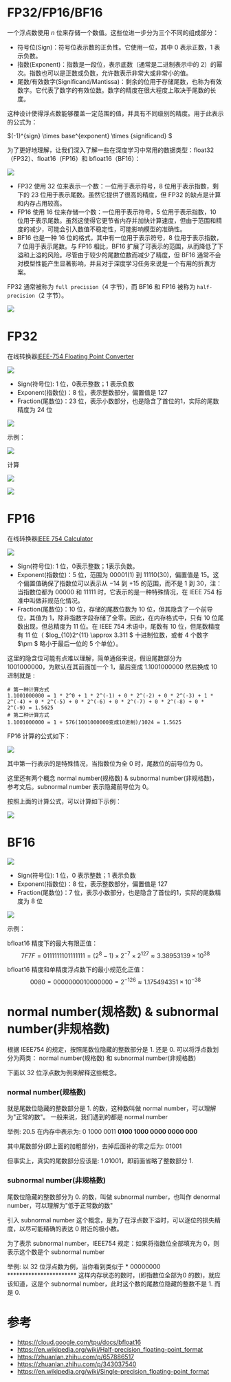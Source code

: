 # FP32/FP16/BF16

一个浮点数使用 $n$ 位来存储一个数值。这些位进一步分为三个不同的组成部分：

- 符号位(Sign)：符号位表示数的正负性。它使用一位，其中 0 表示正数，1 表示负数。
- 指数(Exponent)：指数是一段位，表示底数（通常是二进制表示中的 2）的幂次。指数也可以是正数或负数，允许数表示非常大或非常小的值。
- 尾数/有效数字(Significand/Mantissa)：剩余的位用于存储尾数，也称为有效数字。它代表了数字的有效位数。数字的精度在很大程度上取决于尾数的长度。

这种设计使得浮点数能够覆盖一定范围的值，并具有不同级别的精度。用于此表示的公式为：

$(-1)^{sign} \times base^{exponent} \times {significand} $

为了更好地理解，让我们深入了解一些在深度学习中常用的数据类型：float32（FP32）、float16（FP16）和 bfloat16（BF16）：

![](./assets/bfloat16-format.png)

- FP32 使用 32 位来表示一个数：一位用于表示符号，8 位用于表示指数，剩下的 23 位用于表示尾数。虽然它提供了很高的精度，但 FP32 的缺点是计算和内存占用较高。
- FP16 使用 16 位来存储一个数：一位用于表示符号，5 位用于表示指数，10 位用于表示尾数。虽然这使得它更节省内存并加快计算速度，但由于范围和精度的减少，可能会引入数值不稳定性，可能影响模型的准确性。
- BF16 也是一种 16 位的格式，其中有一位用于表示符号，8 位用于表示指数，7 位用于表示尾数。与 FP16 相比，BF16 扩展了可表示的范围，从而降低了下溢和上溢的风险。尽管由于较少的尾数位数而减少了精度，但 BF16 通常不会对模型性能产生显著影响，并且对于深度学习任务来说是一个有用的折衷方案。

FP32 通常被称为 `full precision`（4 字节），而 BF16 和 FP16 被称为 `half-precision`（2 字节）。

![](./assets/fp32_fp16_bf16_example.png)

# FP32

在线转换器[IEEE-754 Floating Point Converter](https://www.h-schmidt.net/FloatConverter/IEEE754.html)

![](./assets/ieee754_fp32.JPG)

- Sign(符号位): 1 位，0表示整数；1 表示负数
- Exponent(指数位)：8 位，表示整数部分，偏置值是 127
- Fraction(尾数位)：23 位，表示小数部分，也是隐含了首位的1，实际的尾数精度为 24 位

![](./assets/wiki_fp32_jisuan.JPG)

示例：

![](./assets/wiki_fp32_example1.JPG)

计算

![](./assets/wiki_fp32_example2.JPG)

![](./assets/wiki_fp32_example3.JPG)
# FP16

在线转换器[IEEE 754 Calculator](http://weitz.de/ieee/)


![](./assets/1920px-IEEE_754r_Half_Floating_Point_Format.svg.png)

- Sign(符号位): 1 位，0表示整数；1表示负数。
- Exponent(指数位)：5 位，范围为 00001(1) 到 11110(30)，偏置值是 $15$。这个偏置值确保了指数位可以表示从 $-14$ 到 $+15$ 的范围，而不是 1 到 30，注：当指数位都为 00000 和 11111 时，它表示的是一种特殊情况，在 IEEE 754 标准中叫做非规范化情况。
- Fraction(尾数位)：10 位，存储的尾数位数为 10 位，但其隐含了一个前导位，其值为 1，除非指数字段存储了全零。因此，在内存格式中，只有 10 位尾数出现，但总精度为 11 位。在 IEEE 754 术语中，尾数有 10 位，但尾数精度有 11 位（ $log_{10}2^{11} \approx 3.311 $ 十进制位数，或者 4 个数字 $\pm $ 略小于最后一位的 5 个单位）。

这里的隐含位可能有点难以理解，简单通俗来说，假设尾数部分为 1001000000，为默认在其前面加一个 1，最后变成 1.1001000000 然后换成 10 进制就是 :
```
# 第一种计算方式
1.1001000000 = 1 * 2^0 + 1 * 2^(-1) + 0 * 2^(-2) + 0 * 2^(-3) + 1 * 2^(-4) + 0 * 2^(-5) + 0 * 2^(-6) + 0 * 2^(-7) + 0 * 2^(-8) + 0 * 2^(-9) = 1.5625
# 第二种计算方式
1.1001000000 = 1 + 576(1001000000变成10进制)/1024 = 1.5625
```

FP16 计算的公式如下：

![](./assets/wiki_fp16_jisuan.JPG)

其中第一行表示的是特殊情况，当指数位为全 0 时，尾数位的前导位为 0。

这里还有两个概念 normal number(规格数) & subnormal number(非规格数)，参考文后。subnormal number 表示隐藏前导位为 0。

按照上面的计算公式，可以计算如下示例：

![](./assets/wiki_fp16_examples.JPG)

# BF16
![](./assets/bf16.JPG)

- Sign(符号位): 1 位，0 表示整数；1 表示负数
- Exponent(指数位)：8 位，表示整数部分，偏置值是 127
- Fraction(尾数位)：7 位，表示小数部分，也是隐含了首位的1，实际的尾数精度为 8 位

![](./assets/wiki_bf16_jisuan.JPG)

示例：

bfloat16 精度下的最大有限正值：
$$ 7F7F = 0 11111110 1111111 = (2^8 − 1) × 2^{−7} × 2^{127}  \approx 3.38953139 × 10^{38} $$

bfloat16 精度和单精度浮点数下的最小规范化正值：
$$ 0080 = 0 00000001 0000000 = 2^{−126} \approx 1.175494351 × 10^{−38} $$


#  normal number(规格数) & subnormal number(非规格数)

根据 IEEE754 的规定，按照尾数位隐藏的整数部分是 1. 还是 0. 可以将浮点数划分为两类： normal number(规格数) 和 subnormal number(非规格数)

下面以 32 位浮点数为例来解释这些概念。

### normal number(规格数)

就是尾数位隐藏的整数部分是 1. 的数，这种数叫做 normal number，可以理解为"正常的数"。 一般来说，我们遇到的都是 normal number

举例:
20.5 在内存中表示为: 0 1000 0011 **0100 1000 0000 0000 000**

其中尾数部分(即上面的加粗部分)，去掉后面补的零之后为: 01001

但事实上，真实的尾数部分应该是: 1.01001，即前面省略了整数部分 1.

### subnormal number(非规格数)

尾数位隐藏的整数部分为 0. 的数，叫做 subnormal number，也叫作 denormal number，可以理解为"低于正常数的数"

引入 subnormal number 这个概念，是为了在浮点数下溢时，可以逐位的损失精度，以尽可能精确的表达 0 附近的极小数。

为了表示 subnormal number，IEEE754 规定：如果将指数位全部填充为 0，则表示这个数是个 subnormal number

举例: 以 32 位浮点数为例，当你看到类似于 * 00000000 *********************** 这样内存状态的数时，(即指数位全部为0 的数)，就应该知道，这是个 subnormal number，此时这个数的尾数位隐藏的整数不是 1. 而是 0.

# 参考
- https://cloud.google.com/tpu/docs/bfloat16
- https://en.wikipedia.org/wiki/Half-precision_floating-point_format
- https://zhuanlan.zhihu.com/p/657886517
- https://zhuanlan.zhihu.com/p/343037540
- https://en.wikipedia.org/wiki/Single-precision_floating-point_format